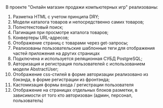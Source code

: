 В проекте "Онлайн магазин продажи компьютерных игр" реализованы:
1. Разметка HTML с учетом принципа DRY;
2. Модели каталога товаров и непосредственно самих товаров;
3. Полнотекстовый поиск;
4. Пагинация при просмотре каталога товаров;
5. Конвертеры URL-адресов;
6. Отображение страниц с товарами через get-запросы;
7. Реализованы пользовательские шаблонные теги для отображения частей приложения на других страницах
8. Подключена и используется реляционная СУБД PostgreSQL;
9. Авторизация и регистрация пользователей с использованием модели AbstractUser;
10. Отображение css-стилей в форме авторизации реализовано из бэкэнда, в форме регистрации из фронтэнда;
11. Кастомизация формы входа / регистрации пользователя
12. Отображение на страницах отдельных блоков разметки, в зависимости от того кто авторизован (админ, персонал, пользователь)
